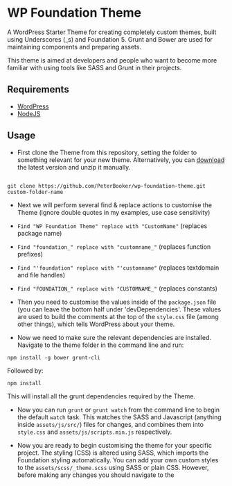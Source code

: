 # WP Foundation Theme


A WordPress Starter Theme for creating completely custom themes, built using Underscores (_s) and Foundation 5. Grunt and Bower are used for maintaining components and preparing assets.

This theme is aimed at developers and people who want to become more familiar with using tools like SASS and Grunt in their projects.

## Requirements


* [WordPress](https://wordpress.org/)
* [NodeJS](https://nodejs.org/)

## Usage


* First clone the Theme from this repository, setting the folder to something relevant for your new theme. Alternatively, you can [download](https://github.com/PeterBooker/wp-foundation-theme/archive/master.zip) the latest version and unzip it manually.

```

git clone https://github.com/PeterBooker/wp-foundation-theme.git custom-folder-name

```


* Next we will perform several find & replace actions to customise the Theme (ignore double quotes in my examples, use case sensitivity)

 * ```Find "WP Foundation Theme" replace with "CustomName"``` (replaces package name)

 * ```Find "foundation_" replace with "customname_"``` (replaces function prefixes)

 * ```Find "'foundation" replace with "'customname"``` (replaces textdomain and file handles)

 * ```Find "FOUNDATION_" replace with "CUSTOMNAME_"``` (replaces constants)


* Then you need to customise the values inside of the ```package.json``` file (you can leave the bottom half under 'devDependencies'. These values are used to build the comments at the top of the ```style.css``` file (among other things), which tells WordPress about your theme.


* Now we need to make sure the relevant dependencies are installed. Navigate to the theme folder in the command line and run:

```npm install -g bower grunt-cli```

Followed by:

```npm install```

This will install all the grunt dependencies required by the Theme.


* Now you can run ```grunt``` or ```grunt watch``` from the command line to begin the default ```watch``` task. This watches the SASS and Javascript (anything inside ```assets/js/src/```) files for changes, and combines them into ```style.css``` and ```assets/js/scripts.min.js``` respectively.


* Now you are ready to begin customising the theme for your specific project. The styling (CSS) is altered using SASS, which imports the Foundation styling automatically. You can add your own custom styles to the ```assets/scss/_theme.scss``` using SASS or plain CSS. However, before making any changes you should navigate to the
